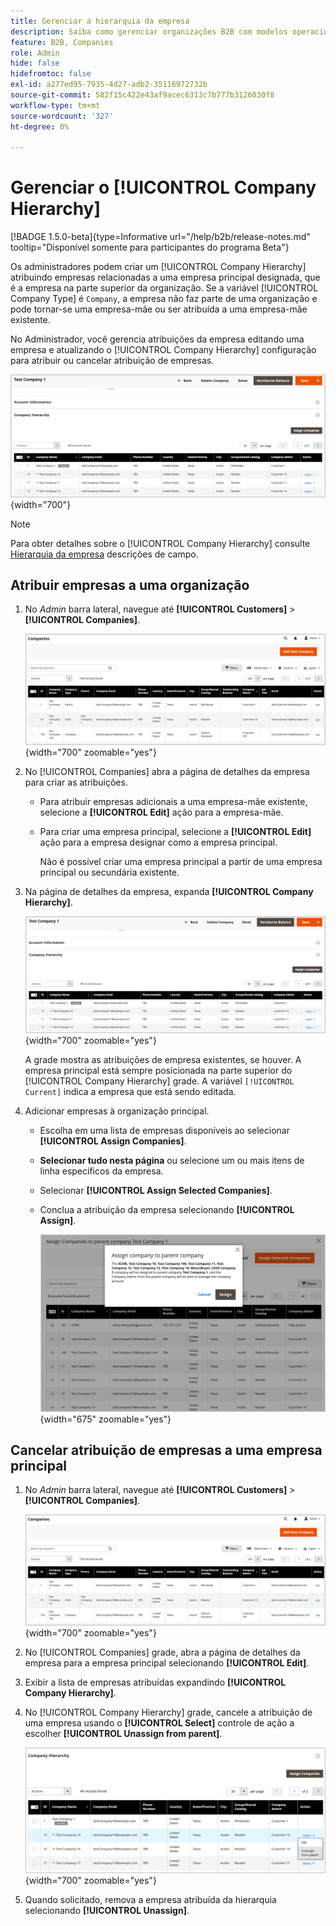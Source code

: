 ```yaml
---
title: Gerenciar a hierarquia da empresa
description: Saiba como gerenciar organizações B2B com modelos operacionais complexos criando hierarquias da empresa
feature: B2B, Companies
role: Admin
hide: false
hidefromtoc: false
exl-id: a277ed95-7935-4d27-adb2-35116972732b
source-git-commit: 582f15c422e43af9acec6313c7b777b3126030f8
workflow-type: tm+mt
source-wordcount: '327'
ht-degree: 0%

---
```


# Gerenciar o [!UICONTROL Company Hierarchy]

[!BADGE 1.5.0-beta]{type=Informative url="/help/b2b/release-notes.md" tooltip="Disponível somente para participantes do programa Beta"}

Os administradores podem criar um [!UICONTROL Company Hierarchy] atribuindo empresas relacionadas a uma empresa principal designada, que é a empresa na parte superior da organização. Se a variável [!UICONTROL Company Type] é `Company`, a empresa não faz parte de uma organização e pode tornar-se uma empresa-mãe ou ser atribuída a uma empresa-mãe existente.

No Administrador, você gerencia atribuições da empresa editando uma empresa e atualizando o [!UICONTROL Company Hierarchy] configuração para atribuir ou cancelar atribuição de empresas.

![Grade de Hierarquias da Empresa](./assets/company-detail-hierarchy-current-flag.png){width="700"}

>[!NOTE]
>
>Para obter detalhes sobre o [!UICONTROL Company Hierarchy] consulte [Hierarquia da empresa](account-company-create.md#company-hierarchy) descrições de campo.

## Atribuir empresas a uma organização

1. No _Admin_ barra lateral, navegue até **[!UICONTROL Customers]** > **[!UICONTROL Companies]**.

   ![Grade de Empresas](./assets/companies-grid-view.png){width="700" zoomable="yes"}

1. No [!UICONTROL Companies] abra a página de detalhes da empresa para criar as atribuições.

   - Para atribuir empresas adicionais a uma empresa-mãe existente, selecione a **[!UICONTROL Edit]** ação para a empresa-mãe.
   - Para criar uma empresa principal, selecione a **[!UICONTROL Edit]** ação para a empresa designar como a empresa principal.

     Não é possível criar uma empresa principal a partir de uma empresa principal ou secundária existente.

1. Na página de detalhes da empresa, expanda **[!UICONTROL Company Hierarchy]**.

   ![Grade de Hierarquias da Empresa](./assets/company-detail-hierarchy-current-flag.png){width="700" zoomable="yes"}

   A grade mostra as atribuições de empresa existentes, se houver. A empresa principal está sempre posicionada na parte superior do [!UICONTROL Company Hierarchy] grade. A variável `[!UICONTROL Current]` indica a empresa que está sendo editada.

1. Adicionar empresas à organização principal.

   - Escolha em uma lista de empresas disponíveis ao selecionar **[!UICONTROL Assign Companies]**.

   - **Selecionar tudo nesta página** ou selecione um ou mais itens de linha específicos da empresa.

   - Selecionar **[!UICONTROL Assign Selected Companies]**.

   - Conclua a atribuição da empresa selecionando **[!UICONTROL Assign]**.

     ![Atribuir empresas à organização](./assets/assign-selected-companies-hierarchy.png){width="675" zoomable="yes"}

## Cancelar atribuição de empresas a uma empresa principal

1. No _Admin_ barra lateral, navegue até **[!UICONTROL Customers]** > **[!UICONTROL Companies]**.

   ![Grade de Empresas](./assets/companies-grid-view.png){width="700" zoomable="yes"}

1. No [!UICONTROL Companies] grade, abra a página de detalhes da empresa para a empresa principal selecionando **[!UICONTROL Edit]**.

1. Exibir a lista de empresas atribuídas expandindo **[!UICONTROL Company Hierarchy]**.

1. No [!UICONTROL Company Hierarchy] grade, cancele a atribuição de uma empresa usando o **[!UICONTROL Select]** controle de ação a escolher **[!UICONTROL Unassign from parent]**.

   ![Cancelar Atribuição de Empresas de uma organização principal](./assets/company-hierarchy-grid-unassign.png){width="700" zoomable="yes"}

1. Quando solicitado, remova a empresa atribuída da hierarquia selecionando **[!UICONTROL Unassign]**.
